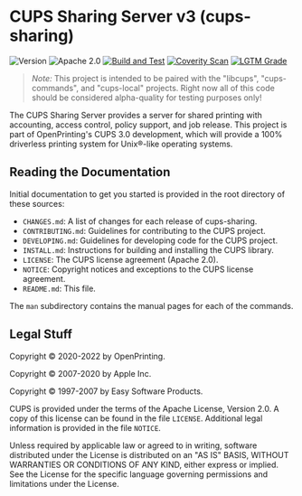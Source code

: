 CUPS Sharing Server v3 (cups-sharing)
=====================================

![Version](https://img.shields.io/github/v/release/OpenPrinting/cups-sharing?include_prereleases)
![Apache 2.0](https://img.shields.io/github/license/OpenPrinting/cups-sharing)
[![Build and Test](https://github.com/OpenPrinting/cups-sharing/workflows/Build%20and%20Test/badge.svg)](https://github.com/OpenPrinting/cups-sharing/actions/workflows/build.yml)
[![Coverity Scan](https://img.shields.io/coverity/scan/NNNNN)](https://scan.coverity.com/projects/OpenPrinting-cups-sharing)
[![LGTM Grade](https://img.shields.io/lgtm/grade/cpp/github/OpenPrinting/cups-sharing)](https://lgtm.com/projects/g/OpenPrinting/cups-sharing/?mode=list)

> *Note:* This project is intended to be paired with the "libcups",
> "cups-commands", and "cups-local" projects.  Right now all of this code should
> be considered alpha-quality for testing purposes only!

The CUPS Sharing Server provides a server for shared printing with accounting,
access control, policy support, and job release.  This project is part of
OpenPrinting's CUPS 3.0 development, which will provide a 100% driverless
printing system for Unix®-like operating systems.


Reading the Documentation
-------------------------

Initial documentation to get you started is provided in the root directory of
these sources:

- `CHANGES.md`: A list of changes for each release of cups-sharing.
- `CONTRIBUTING.md`: Guidelines for contributing to the CUPS project.
- `DEVELOPING.md`: Guidelines for developing code for the CUPS project.
- `INSTALL.md`: Instructions for building and installing the CUPS library.
- `LICENSE`: The CUPS license agreement (Apache 2.0).
- `NOTICE`: Copyright notices and exceptions to the CUPS license agreement.
- `README.md`: This file.

The `man` subdirectory contains the manual pages for each of the commands.


Legal Stuff
-----------

Copyright © 2020-2022 by OpenPrinting.

Copyright © 2007-2020 by Apple Inc.

Copyright © 1997-2007 by Easy Software Products.

CUPS is provided under the terms of the Apache License, Version 2.0.  A copy of
this license can be found in the file `LICENSE`.  Additional legal information
is provided in the file `NOTICE`.

Unless required by applicable law or agreed to in writing, software distributed
under the License is distributed on an "AS IS" BASIS, WITHOUT WARRANTIES OR
CONDITIONS OF ANY KIND, either express or implied.  See the License for the
specific language governing permissions and limitations under the License.
